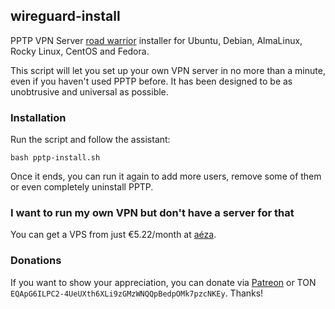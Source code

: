 ## wireguard-install
PPTP VPN Server [road warrior](http://en.wikipedia.org/wiki/Road_warrior_%28computing%29) installer for Ubuntu, Debian, AlmaLinux, Rocky Linux, CentOS and Fedora.

This script will let you set up your own VPN server in no more than a minute, even if you haven't used PPTP before. It has been designed to be as unobtrusive and universal as possible.

### Installation
Run the script and follow the assistant:

`bash pptp-install.sh`

Once it ends, you can run it again to add more users, remove some of them or even completely uninstall PPTP.

### I want to run my own VPN but don't have a server for that
You can get a VPS from just €5.22/month at [aéza](https://aeza.net/?ref=385601).

### Donations

If you want to show your appreciation, you can donate via [Patreon](https://patreon.com/isaevdimka) or TON `EQApG6ILPC2-4UeUXth6XLi9zGMzWNQQpBedpOMk7pzcNKEy`. Thanks!
